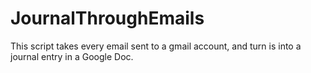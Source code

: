 # JournalThroughEmails
This script takes every email sent to a gmail account, and turn is into a journal entry in a Google Doc.
